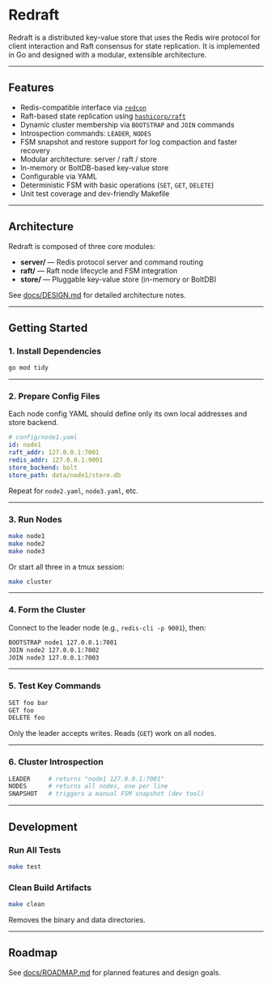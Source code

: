 # Redraft

Redraft is a distributed key-value store that uses the Redis wire protocol for client interaction and Raft consensus for state replication. It is implemented in Go and designed with a modular, extensible architecture.

---

## Features

- Redis-compatible interface via [`redcon`](https://github.com/tidwall/redcon)
- Raft-based state replication using [`hashicorp/raft`](https://github.com/hashicorp/raft)
- Dynamic cluster membership via `BOOTSTRAP` and `JOIN` commands
- Introspection commands: `LEADER`, `NODES`
- FSM snapshot and restore support for log compaction and faster recovery
- Modular architecture: server / raft / store
- In-memory or BoltDB-based key-value store
- Configurable via YAML
- Deterministic FSM with basic operations (`SET`, `GET`, `DELETE`)
- Unit test coverage and dev-friendly Makefile

---

## Architecture

Redraft is composed of three core modules:

- **server/** — Redis protocol server and command routing
- **raft/** — Raft node lifecycle and FSM integration
- **store/** — Pluggable key-value store (in-memory or BoltDB)

See [docs/DESIGN.md](docs/DESIGN.md) for detailed architecture notes.

---

## Getting Started

### 1. Install Dependencies

```bash
go mod tidy
```

---

### 2. Prepare Config Files

Each node config YAML should define only its own local addresses and store backend.

```yaml
# config/node1.yaml
id: node1
raft_addr: 127.0.0.1:7001
redis_addr: 127.0.0.1:9001
store_backend: bolt
store_path: data/node1/store.db
```

Repeat for `node2.yaml`, `node3.yaml`, etc.

---

### 3. Run Nodes

```bash
make node1
make node2
make node3
```

Or start all three in a tmux session:

```bash
make cluster
```

---

### 4. Form the Cluster

Connect to the leader node (e.g., `redis-cli -p 9001`), then:

```bash
BOOTSTRAP node1 127.0.0.1:7001
JOIN node2 127.0.0.1:7002
JOIN node3 127.0.0.1:7003
```

---

### 5. Test Key Commands

```bash
SET foo bar
GET foo
DELETE foo
```

Only the leader accepts writes. Reads (`GET`) work on all nodes.

---

### 6. Cluster Introspection

```bash
LEADER     # returns "node1 127.0.0.1:7001"
NODES      # returns all nodes, one per line
SNAPSHOT   # triggers a manual FSM snapshot (dev tool)
```

---

## Development

### Run All Tests

```bash
make test
```

### Clean Build Artifacts

```bash
make clean
```

Removes the binary and data directories.

---

## Roadmap

See [docs/ROADMAP.md](docs/ROADMAP.md) for planned features and design goals.